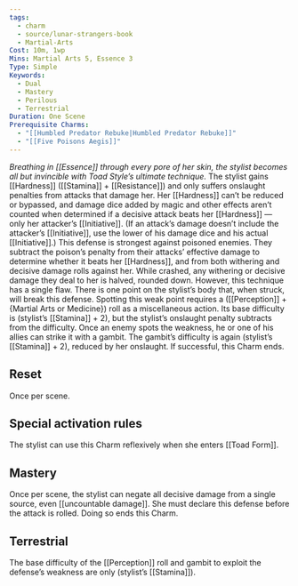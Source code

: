 ```yaml
---
tags:
  - charm
  - source/lunar-strangers-book
  - Martial-Arts
Cost: 10m, 1wp
Mins: Martial Arts 5, Essence 3
Type: Simple
Keywords:
  - Dual
  - Mastery
  - Perilous
  - Terrestrial
Duration: One Scene
Prerequisite Charms:
  - "[[Humbled Predator Rebuke|Humbled Predator Rebuke]]"
  - "[[Five Poisons Aegis]]"
---
```

*Breathing in [[Essence]] through every pore of her skin, the stylist becomes all but invincible with Toad Style’s ultimate technique.*
The stylist gains [[Hardness]] ([[Stamina]] + [[Resistance]]) and only suffers onslaught penalties from attacks that damage her. Her [[Hardness]] can’t be reduced or bypassed, and damage dice added by magic and other effects aren’t counted when determined if a decisive attack beats her [[Hardness]] — only her attacker’s [[Initiative]]. (If an attack’s damage doesn’t include the attacker’s [[Initiative]], use the lower of his damage dice and his actual [[Initiative]].)
This defense is strongest against poisoned enemies. They subtract the poison’s penalty from their attacks’ effective damage to determine whether it beats her [[Hardness]], and from both withering and decisive damage rolls against her. While crashed, any withering or decisive damage they deal to her is halved, rounded down.
However, this technique has a single flaw. There is one point on the stylist’s body that, when struck, will break this defense. Spotting this weak point requires a ([[Perception]] + {Martial Arts or Medicine}) roll as a miscellaneous action. Its base difficulty is (stylist’s [[Stamina]] + 2), but the stylist’s onslaught penalty subtracts from the difficulty.
Once an enemy spots the weakness, he or one of his allies can strike it with a gambit. The gambit’s difficulty is again (stylist’s [[Stamina]] + 2), reduced by her onslaught.
If successful, this Charm ends.
## Reset 
Once per scene.
## Special activation rules
The stylist can use this Charm reflexively when she enters [[Toad Form]].
## Mastery
Once per scene, the stylist can negate all decisive damage from a single source, even [[uncountable damage]]. She must declare this defense before the attack is rolled. Doing so ends this Charm.
## Terrestrial
The base difficulty of the [[Perception]] roll and gambit to exploit the defense’s weakness are only (stylist’s [[Stamina]]).